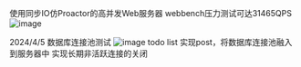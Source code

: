 使用同步IO仿Proactor的高并发Web服务器
webbench压力测试可达31465QPS
![image](https://github.com/Kritoooo/WebServer/assets/97887192/6b364baf-f010-440d-a607-98aa0c282ba4)

2024/4/5 数据库连接池测试
![image](https://github.com/Kritoooo/WebServer/assets/97887192/e5282dd6-1122-4ed6-a871-fc3a6587ef48)
todo list
实现post，将数据库连接池融入到服务器中
实现长期非活跃连接的关闭

